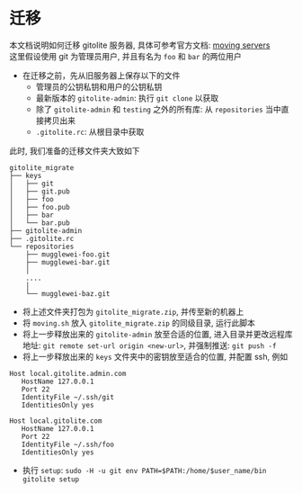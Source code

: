 # 迁移

本文档说明如何迁移 gitolite 服务器, 具体可参考官方文档: [moving servers](https://gitolite.com/gitolite/install#moving-servers)  
这里假设使用 git 为管理员用户, 并且有名为 `foo` 和 `bar` 的两位用户

* 在迁移之前，先从旧服务器上保存以下的文件
	* 管理员的公钥私钥和用户的公钥私钥
	* 最新版本的 `gitolite-admin`: 执行 `git clone` 以获取
	* 除了 `gitolite-admin` 和 `testing` 之外的所有库: 从 `repositories` 当中直接拷贝出来
	* `.gitolite.rc`: 从根目录中获取

此时, 我们准备的迁移文件夹大致如下
```
gitolite_migrate
├── keys
│   ├── git
│   ├── git.pub
│   ├── foo
│   ├── foo.pub
│   ├── bar
│   └── bar.pub
├── gitolite-admin
├── .gitolite.rc
└── repositories
    ├── mugglewei-foo.git
    ├── mugglewei-bar.git
    │
	....
    │
    └── mugglewei-baz.git
```

* 将上述文件夹打包为 `gitolite_migrate.zip`, 并传至新的机器上
* 将 `moving.sh` 放入 `gitolite_migrate.zip` 的同级目录, 运行此脚本
* 将上一步释放出来的 `gitolite-admin` 放至合适的位置, 进入目录并更改远程库地址: `git remote set-url origin <new-url>`, 并强制推送: `git push -f`
* 将上一步释放出来的 `keys` 文件夹中的密钥放至适合的位置, 并配置 ssh, 例如
 ```
 Host local.gitolite.admin.com
 	HostName 127.0.0.1
 	Port 22
 	IdentityFile ~/.ssh/git
 	IdentitiesOnly yes

 Host local.gitolite.com
 	HostName 127.0.0.1
 	Port 22
 	IdentityFile ~/.ssh/foo
 	IdentitiesOnly yes
 ```
* 执行 `setup`: `sudo -H -u git env PATH=$PATH:/home/$user_name/bin gitolite setup`
